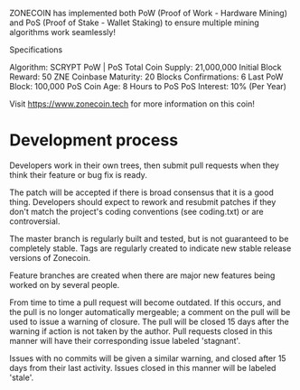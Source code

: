 ZONECOIN has implemented both PoW (Proof of Work - Hardware Mining) and PoS (Proof of Stake - Wallet Staking) to ensure multiple mining algorithms work seamlessly!

Specifications

Algorithm: SCRYPT PoW | PoS 
Total Coin Supply: 21,000,000 
Initial Block Reward: 50 ZNE 
Coinbase Maturity: 20 Blocks 
Confirmations: 6 
Last PoW Block: 100,000 
PoS Coin Age: 8 Hours to PoS 
PoS Interest: 10% (Per Year)

Visit https://www.zonecoin.tech for more information on this coin!

Development process
===========================

Developers work in their own trees, then submit pull requests when
they think their feature or bug fix is ready.

The patch will be accepted if there is broad consensus that it is a
good thing.  Developers should expect to rework and resubmit patches
if they don't match the project's coding conventions (see coding.txt)
or are controversial.

The master branch is regularly built and tested, but is not guaranteed
to be completely stable. Tags are regularly created to indicate new
stable release versions of Zonecoin.

Feature branches are created when there are major new features being
worked on by several people.

From time to time a pull request will become outdated. If this occurs, and
the pull is no longer automatically mergeable; a comment on the pull will
be used to issue a warning of closure. The pull will be closed 15 days
after the warning if action is not taken by the author. Pull requests closed
in this manner will have their corresponding issue labeled 'stagnant'.

Issues with no commits will be given a similar warning, and closed after
15 days from their last activity. Issues closed in this manner will be 
labeled 'stale'.
